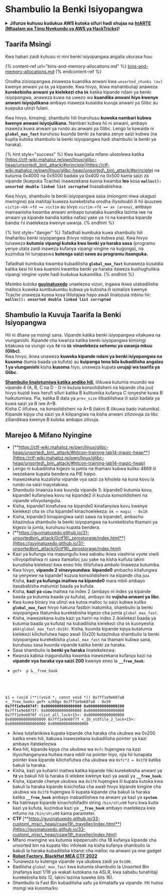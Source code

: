 # Shambulio la Benki Isiyopangwa

<details>

<summary><strong>Jifunze kuhusu kudukua AWS kutoka sifuri hadi shujaa na</strong> <a href="https://training.hacktricks.xyz/courses/arte"><strong>htARTE (Mtaalam wa Timu Nyekundu ya AWS ya HackTricks)</strong></a><strong>!</strong></summary>

Njia nyingine za kusaidia HackTricks:

* Ikiwa unataka kuona **kampuni yako ikitangazwa kwenye HackTricks** au **kupakua HackTricks kwa PDF** Angalia [**MIPANGO YA USAJILI**](https://github.com/sponsors/carlospolop)!
* Pata [**bidhaa rasmi za PEASS & HackTricks**](https://peass.creator-spring.com)
* Gundua [**Familia ya PEASS**](https://opensea.io/collection/the-peass-family), mkusanyiko wetu wa kipekee wa [**NFTs**](https://opensea.io/collection/the-peass-family)
* **Jiunge na** 💬 [**Kikundi cha Discord**](https://discord.gg/hRep4RUj7f) au kikundi cha [**telegram**](https://t.me/peass) au **tufuate** kwenye **Twitter** 🐦 [**@hacktricks\_live**](https://twitter.com/hacktricks\_live)**.**
* **Shiriki mbinu zako za kudukua kwa kuwasilisha PRs kwa** [**HackTricks**](https://github.com/carlospolop/hacktricks) na [**HackTricks Cloud**](https://github.com/carlospolop/hacktricks-cloud) github repos.

</details>

## Taarifa Msingi

Kwa habari zaidi kuhusu ni nini benki isiyopangwa angalia ukurasa huu:

{% content-ref url="bins-and-memory-allocations.md" %}
[bins-and-memory-allocations.md](bins-and-memory-allocations.md)
{% endcontent-ref %}

Orodha zisizopangwa zinaweza kuandika anwani kwa `unsorted_chunks (av)` kwenye anwani ya `bk` ya kipande. Kwa hivyo, ikiwa mshambuliaji anaweza **kurekebisha anwani ya kielekezi cha `bk`** katika kipande ndani ya benki isiyopangwa, anaweza kuwa na uwezo wa **kuandika anwani hiyo kwenye anwani isiyojulikana** ambayo inaweza kusaidia kuvuja anwani ya Glibc au kuepuka ulinzi fulani.

Kwa hivyo, kimsingi, shambulio hili linaruhusu **kuweka nambari kubwa kwenye anwani isiyojulikana**. Nambari kubwa hii ni anwani, ambayo inaweza kuwa anwani ya rundo au anwani ya Glibc. Lengo la kawaida ni **`global_max_fast`** kuruhusu kuunda benki za haraka zenye saizi kubwa (na kupita kutoka shambulio la benki isiyopangwa hadi shambulio la benki ya haraka).

{% hint style="success" %}
Kwa kuangalia mfano uliotolewa katika [https://ctf-wiki.mahaloz.re/pwn/linux/glibc-heap/unsorted\_bin\_attack/#principle](https://ctf-wiki.mahaloz.re/pwn/linux/glibc-heap/unsorted\_bin\_attack/#principle) na kutumia 0x4000 na 0x5000 badala ya 0x400 na 0x500 kama saizi za vipande (kuepuka Tcache) inawezekana kuona kwamba **leo** kosa **`malloc(): unsorted double linked list corrupted`** linasababishwa.

Kwa hivyo, shambulio la benki isiyopangwa sasa (miongoni mwa ukaguzi mwingine) pia inahitaji kuweza kurekebisha orodha iliyodoubli ili hii ipuuzwe `victim->bk->fd == victim` au sivyo `victim->fd == av (arena)`, ambayo inamaanisha kwamba anwani ambapo tunataka kuandika lazima iwe na anwani ya kipande bandia katika nafasi yake ya `fd` na kwamba kipande bandia `fd` inaelekeza kwenye uwanja.
{% endhint %}

{% hint style="danger" %}
Tafadhali kumbuka kuwa shambulio hili linaharibu benki isiyopangwa (hivyo ndogo na kubwa pia). Kwa hivyo tunaweza **kutumia vipangi kutoka kwa benki ya haraka sasa** (programu yenye utata zaidi inaweza kufanya vipangi vingine na kugonga), na kuzindua hii tunapaswa **kutenga saizi sawa au programu itaanguka.**

Tafadhali kumbuka kwamba kubadilisha **`global_max_fast`** kunaweza kusaidia katika kesi hii kwa kuamini kwamba benki ya haraka itaweza kushughulikia vipangi vingine vyote hadi kudukua kukamilika.
{% endhint %}

Msimbo kutoka [**guyinatuxedo**](https://guyinatuxedo.github.io/31-unsortedbin\_attack/unsorted\_explanation/index.html) unaelezea vizuri, ingawa ikiwa utabadilisha mallocs kuweka kumbukumbu kubwa ya kutosha ili isimalize kwenye Tcache unaweza kuona kosa lililotajwa hapo awali linalozuia mbinu hii: **`malloc(): unsorted double linked list corrupted`**

## Shambulio la Kuvuja Taarifa la Benki Isiyopangwa

Hii ni dhana ya msingi sana. Vipande katika benki isiyopangwa vitakuwa na viunganishi. Kipande cha kwanza katika benki isiyopangwa kimsingi kitakuwa na viungo vya **`fd`** na **`bk`** **vinaelekeza sehemu ya uwanja mkuu (Glibc)**.\
Kwa hivyo, ikiwa unaweza **kuweka kipande ndani ya benki isiyopangwa na kusoma** (tumia baada ya kufuta) au **kuipanga tena bila kubadilisha angalau 1 ya viunganishi** kisha **kusoma** hiyo, unaweza kupata **uvujaji wa taarifa ya Glibc**.

[**Shambulio linalotumiwa katika andiko hili**](https://guyinatuxedo.github.io/33-custom\_misc\_heap/csaw18\_alienVSsamurai/index.html), lilikuwa kutumia muundo wa vipande 4 (A, B, C na D - D ni kuzuia konsolidisheni na kipande cha juu) hivyo kuzidi kwa herufi sifuri katika B kulitumika kufanya C ionyeshe kuwa B haikutumiwa. Pia, katika B data ya `prev_size` ilibadilishwa ili saizi badala ya kuwa saizi ya B iwe A+B.\
Kisha C ilifutwa, na konsolidisheni na A+B (lakini B ilikuwa bado inatumika). Kipande kipya cha saizi ya A kilipangiwa na kisha anwani zilizovuja za libc ziliandikwa kwenye B kutoka ambapo zilivuja.

## Marejeo & Mifano Nyingine

* [**https://ctf-wiki.mahaloz.re/pwn/linux/glibc-heap/unsorted\_bin\_attack/#hitcon-training-lab14-magic-heap**](https://ctf-wiki.mahaloz.re/pwn/linux/glibc-heap/unsorted\_bin\_attack/#hitcon-training-lab14-magic-heap)
* Lengo ni kubadilisha kigezo la jumla na thamani kubwa kuliko 4869 ili iwezekane kupata bendera na PIE haipo.
* Inawezekana kuzalisha vipande vya saizi za kiholela na kuna kovu la rundo na saizi inayotakiwa.
* Shambulio linaanza kwa kuunda vipande 3: kipande0 kutumia kovu, kipande1 kufanyiwa kovu na kipande2 ili kuzuia konsolidisheni na vipande vilivyotangulia.
* Kisha, kipande1 kinafutwa na kipande0 kinafanyiwa kovu kwenye kielekezi cha `bk` cha kipande1 kinachoelekeza: `bk = magic - 0x10`
* Kisha, kipande3 kinapangiwa saizi sawa na kipande1, ambacho kitazindua shambulio la benki isiyopangwa na kurekebisha thamani ya kigezo la jumla, kuruhusu kupata bendera.
* [**https://guyinatuxedo.github.io/31-unsortedbin\_attack/0ctf16\_zerostorage/index.html**](https://guyinatuxedo.github.io/31-unsortedbin\_attack/0ctf16\_zerostorage/index.html)
* Kazi ya kufunga ina mapungufu kwa sababu ikiwa viashiria vyote viwili vilivyopitishwa ni sawa itarealloc juu yake na kisha kuifuta lakini kurudisha kielekezi kwa eneo hilo lililofutwa ambalo linaweza kutumika.
* Kwa hivyo, **vipande 2 vinavyoundwa**: **kipande0** ambacho kitafungwa na yenyewe na kipande1 kuzuia konsolidisheni na kipande cha juu. Kisha, **kazi ya kufunga inaitwa na kipande0** mara mbili ambayo itasababisha matumizi baada ya kufuta.
* Kisha, **kazi ya `view`** inaitwa na index 2 (ambayo ni index ya kipande baada ya kutumia baada ya kufuta), ambayo ita **vujisha anwani ya libc**.
* Kwa kuwa binary ina ulinzi wa kutoa malloc tu saizi kubwa kuliko **`global_max_fast`** hivyo hakuna fastbin inatumika, shambulio la benki isiyopangwa litatumika kurekebisha kigezo cha jumla `global_max_fast`.
* Kisha, inawezekana kuita kazi ya hariri na index 2 (kielekezi baada ya kutumia baada ya kufuta) na kubadilisha kielekezi cha `bk` kuonyesha `p64(global_max_fast-0x10)`. Kisha, kuunda kipande kipya kutatumia kielekezi kilichofutwa hapo awali (0x20) kutazindua shambulio la benki isiyopangwa kurekebisha `global_max_fast` na thamani kubwa sana, kuruhusu sasa kuunda vipande katika benki za haraka.
* Sasa shambulio la **benki ya haraka** linatekelezwa:
* Kwanza kabisa inagundulika kwamba inawezekana kufanya kazi na **vipande vya haraka vya saizi 200** kwenye eneo la **`__free_hook`**:
* <pre class="language-c"><code class="lang-c">gef➤  p &#x26;__free_hook
$1 = (void (**)(void *, const void *)) 0x7ff1e9e607a8 &#x3C;__free_hook>
gef➤  x/60gx 0x7ff1e9e607a8 - 0x59
<strong>0x7ff1e9e6074f: 0x0000000000000000      0x0000000000000200
</strong>0x7ff1e9e6075f: 0x0000000000000000      0x0000000000000000
0x7ff1e9e6076f &#x3C;list_all_lock+15>:      0x0000000000000000      0x0000000000000000
0x7ff1e9e6077f &#x3C;_IO_stdfile_2_lock+15>: 0x0000000000000000      0x0000000000000000
</code></pre>
* Ikiwa tutafanikiwa kupata kipande cha haraka cha ukubwa wa 0x200 katika eneo hili, itakuwa inawezekana kubadilisha pointer ya kazi ambayo itatekelezwa
* Kwa hili, kipande kipya cha ukubwa wa `0xfc` hujengwa na kazi iliyochanganywa huitwa mara mbili na pointer hiyo, njia hii tunapata pointer kwa kipande kilichofutwa cha ukubwa wa `0xfc*2 = 0x1f8` katika bakuli la haraka.
* Kisha, kazi ya kuhariri inaitwa katika kipande hiki kurekebisha anwani ya **`fd`** ya bakuli hili la haraka ili ielekee kwenye kazi ya awali ya **`__free_hook`**.
* Kisha, kipande chenye ukubwa wa `0x1f8` hujengwa ili kupata kutoka kwa bakuli la haraka kipande kisichofaa cha awali hivyo kipande kingine cha ukubwa wa `0x1f8` hujengwa ili kupata kipande cha bakuli la haraka katika **`__free_hook`** ambayo inabadilishwa na anwani ya kazi ya **`system`**.
* Na hatimaye kipande kinachohifadhi string `/bin/sh\x00` huru kwa kuita kazi ya kufuta, kuzindua kazi ya **`__free_hook`** ambayo inaelekeza kwa mfumo na `/bin/sh\x00` kama parameter.
* **CTF** [**https://guyinatuxedo.github.io/33-custom\_misc\_heap/csaw19\_traveller/index.html**](https://guyinatuxedo.github.io/33-custom\_misc\_heap/csaw19\_traveller/index.html)
* Mfano mwingine wa kutumia kipeperushi cha 1B kufanya kipande cha unsorted bin na kupata libc infoleak na kisha kufanya shambulio la bakuli la haraka kubadilisha kitanzi cha malloc na anwani ya one gadget
* [**Robot Factory. BlackHat MEA CTF 2022**](https://7rocky.github.io/en/ctf/other/blackhat-ctf/robot-factory/)
* Tunaweza tu kutenga vipande vya ukubwa zaidi ya `0x100`.
* Badilisha `global_max_fast` kwa kutumia shambulio la Unsorted Bin (inafanya kazi 1/16 ya wakati kutokana na ASLR, kwa sababu tunahitaji kurekebisha bits 12, lakini lazima tuweke bits 16).
* Shambulio la Fast Bin kubadilisha safu ya kimataifa ya vipande. Hii hutoa msingi wa kusoma/ku
